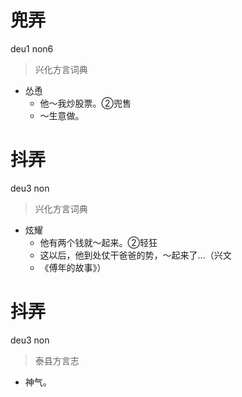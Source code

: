 # 兜弄
deu1 non6
> 兴化方言词典
- 怂恿
  - 他～我炒股票。②兜售
  - ～生意做。

# 抖弄
deu3 non
> 兴化方言词典
- 炫耀
  - 他有两个钱就～起来。②轻狂
  - 这以后，他到处仗干爸爸的势，～起来了…（兴文
  - 《傅年的故事》）

# 抖弄
deu3 non
> 泰县方言志
- 神气。

